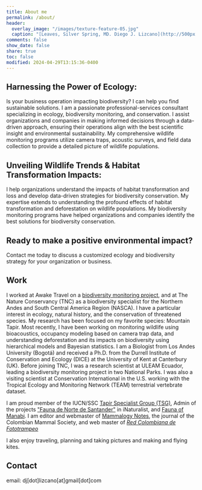 ```yaml
---
title: About me
permalink: /about/
header:
  overlay_image: "/images/texture-feature-05.jpg"
  caption: "[Leaves, Silver Spring, MD. Diego J. Lizcano](http://500px.com/dlizcano)"
comments: false
show_date: false
share: true
toc: false
modified: 2024-04-29T13:15:36-0400
---
```


## Harnessing the Power of Ecology:

Is your business operation impacting biodiversity? I can help you find sustainable solutions. I am a passionate professional-services consultant specializing in ecology, biodiversity monitoring, and conservation. I assist organizations and companies in making informed decisions through a data-driven approach, ensuring their operations align with the best scientific insight and environmental sustainability. My comprehensive wildlife monitoring programs utilize camera traps, acoustic surveys, and field data collection to provide a detailed picture of wildlife populations.

## Unveiling Wildlife Trends & Habitat Transformation Impacts:

I help organizations understand the impacts of habitat transformation and loss and develop data-driven strategies for biodiversity conservation. My expertise extends to understanding the profound effects of habitat transformation and deforestation on wildlife populations.  My biodiversity monitoring programs have helped organizations and companies identify the best solutions for biodiversity conservation.

## Ready to make a positive environmental impact?

Contact me today to discuss a customized ecology and biodiversity strategy for your organization or business.


## Work

I worked at Awake Travel on a [biodiversity monitoring project](https://monitoreo-acustico.netlify.app/), and at The Nature Conservancy (TNC) as a biodiversity specialist for the Northern Andes and South Central America Region (NASCA). I have a particular interest in ecology, natural history, and the conservation of threatened species. My research has been focused on my favorite species: Mountain Tapir.  Most recently, I have been working on monitoring wildlife using bioacoustics, occupancy modeling based on camera trap data, and understanding deforestation and its impacts on biodiversity using hierarchical models and Bayesian statistics. I am a Biologist from Los Andes University (Bogotá) and received a Ph.D. from the Durrell Institute of Conservation and Ecology (DICE) at the University of Kent at Canterbury (UK). Before joining TNC, I was a research scientist at ULEAM Ecuador, leading a biodiversity monitoring project in two National Parks. I was also a visiting scientist at Conservation International in the U.S. working with the Tropical Ecology and Monitoring Network (TEAM) terrestrial vertebrate dataset. 

I am proud member of the IUCN/SSC [Tapir Specialist Group (TSG)](http://www.tapirs.org/), Admin of the projects ["Fauna de Norte de Santander"](http://www.inaturalist.org/projects/fauna-de-norte-de-santander) in iNaturalist, and [Fauna of Manabi](https://faunamanabi.github.io/). I am editor and webmaster of [Mammalogy Notes](https://mammalogynotes.org), the journal of the Colombian Mammal Society, and web master of [_Red Colombiana de Fototrampeo_](https://redfototrampeo.netlify.app/)
  
I also enjoy traveling, planning and taking pictures and making and flying kites. 

## Contact
email: dj[dot]lizcano[at]gmail[dot]com
